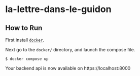 # la-lettre-dans-le-guidon


## How to Run

First install [``docker``](https://docs.docker.com/engine/install/).

Next go to the ``docker/`` directory, and launch the compose file.

```
$ docker compose up
```

Your backend api is now available on https://localhost:8000
